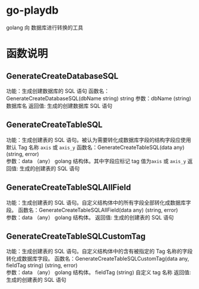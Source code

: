 # go-playdb

golang 向 数据库进行转换的工具

# 函数说明

## GenerateCreateDatabaseSQL

功能：生成创建数据库的 SQL 语句
函数名：GenerateCreateDatabaseSQL(dbName string) string
参数：dbName (string) 数据库名
返回值: 生成的创建数据库 SQL 语句

## GenerateCreateTableSQL

功能：生成创建表的 SQL 语句。被认为需要转化成数据库字段的结构字段应使用默认 Tag 名称 `axis` 或 `axis_y`
函数名：GenerateCreateTableSQL(data any) (string, error)  
参数：data （any） golang 结构体。其中字段应标记 tag 值为`axis` 或 `axis_y`
返回值: 生成的创建表的 SQL 语句

## GenerateCreateTableSQLAllField

功能：生成创建表的 SQL 语句。自定义结构体中的所有字段全部转化成数据库字段。
函数名：GenerateCreateTableSQLAllField(data any) (string, error)  
参数：data （any） golang 结构体。
返回值: 生成的创建表的 SQL 语句

## GenerateCreateTableSQLCustomTag

功能：生成创建表的 SQL 语句。自定义结构体中的含有被指定的 Tag 名称的字段转化成数据库字段。
函数名：GenerateCreateTableSQLCustomTag(data any, fieldTag string) (string, error)  
参数：data （any） golang 结构体。
fieldTag (string) 自定义 tag 名称
返回值: 生成的创建表的 SQL 语句
